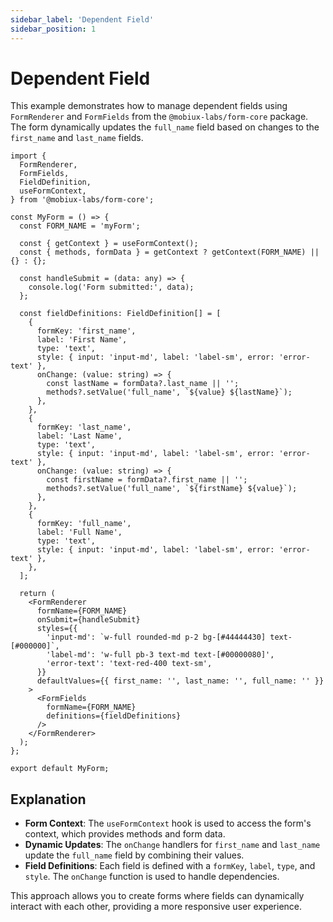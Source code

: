 ```yaml
---
sidebar_label: 'Dependent Field'
sidebar_position: 1
---
```


# Dependent Field

This example demonstrates how to manage dependent fields using `FormRenderer` and `FormFields` from the `@mobiux-labs/form-core` package. The form dynamically updates the `full_name` field based on changes to the `first_name` and `last_name` fields.

```tsx
import {
  FormRenderer,
  FormFields,
  FieldDefinition,
  useFormContext,
} from '@mobiux-labs/form-core';

const MyForm = () => {
  const FORM_NAME = 'myForm';

  const { getContext } = useFormContext();
  const { methods, formData } = getContext ? getContext(FORM_NAME) || {} : {};

  const handleSubmit = (data: any) => {
    console.log('Form submitted:', data);
  };

  const fieldDefinitions: FieldDefinition[] = [
    {
      formKey: 'first_name',
      label: 'First Name',
      type: 'text',
      style: { input: 'input-md', label: 'label-sm', error: 'error-text' },
      onChange: (value: string) => {
        const lastName = formData?.last_name || '';
        methods?.setValue('full_name', `${value} ${lastName}`);
      },
    },
    {
      formKey: 'last_name',
      label: 'Last Name',
      type: 'text',
      style: { input: 'input-md', label: 'label-sm', error: 'error-text' },
      onChange: (value: string) => {
        const firstName = formData?.first_name || '';
        methods?.setValue('full_name', `${firstName} ${value}`);
      },
    },
    {
      formKey: 'full_name',
      label: 'Full Name',
      type: 'text',
      style: { input: 'input-md', label: 'label-sm', error: 'error-text' },
    },
  ];

  return (
    <FormRenderer
      formName={FORM_NAME}
      onSubmit={handleSubmit}
      styles={{
        'input-md': `w-full rounded-md p-2 bg-[#44444430] text-[#000000]`,
        'label-md': 'w-full pb-3 text-md text-[#00000080]',
        'error-text': 'text-red-400 text-sm',
      }}
      defaultValues={{ first_name: '', last_name: '', full_name: '' }}
    >
      <FormFields
        formName={FORM_NAME}
        definitions={fieldDefinitions}
      />
    </FormRenderer>
  );
};

export default MyForm;
```

## Explanation

- **Form Context**: The `useFormContext` hook is used to access the form's context, which provides methods and form data.
- **Dynamic Updates**: The `onChange` handlers for `first_name` and `last_name` update the `full_name` field by combining their values.
- **Field Definitions**: Each field is defined with a `formKey`, `label`, `type`, and `style`. The `onChange` function is used to handle dependencies.

This approach allows you to create forms where fields can dynamically interact with each other, providing a more responsive user experience.
